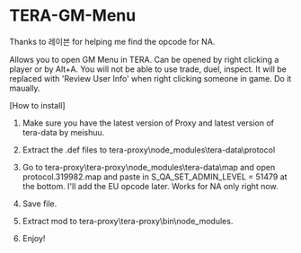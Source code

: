 # TERA-GM-Menu

Thanks to 레이븐 for helping me find the opcode for NA.

Allows you to open GM Menu in TERA. Can be opened by right clicking a player or by Alt+A.
You will not be able to use trade, duel, inspect. It will be replaced with 'Review User Info' when right clicking someone in game. 
Do it maually.

[How to install]

1) Make sure you have the latest version of Proxy and latest version of tera-data by meishuu.

2) Extract the .def files to tera-proxy\node_modules\tera-data\protocol

3) Go to tera-proxy\tera-proxy\node_modules\tera-data\map and open protocol.319982.map and paste in S_QA_SET_ADMIN_LEVEL = 51479 at the bottom. I'll add the EU opcode later. Works for NA only right now.

4) Save file.

5) Extract mod to tera-proxy\tera-proxy\bin\node_modules.

6) Enjoy!
